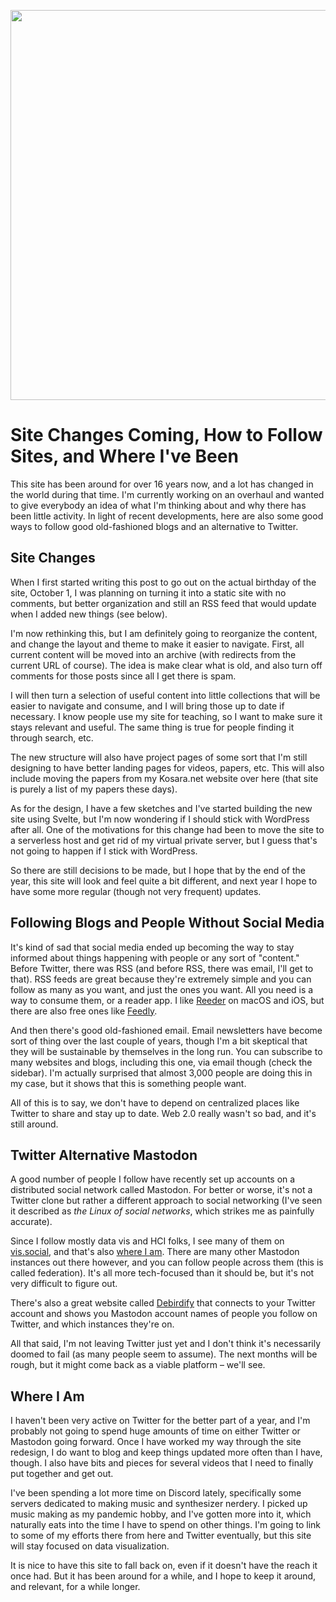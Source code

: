<p align="center"><img src="https://media.eagereyes.org/wp-content/uploads/2022/11/mastodon-eagereyes.jpeg" width="832" height="624" /></p>

# Site Changes Coming, How to Follow Sites, and Where I've Been

This site has been around for over 16 years now, and a lot has changed in the world during that time. I'm currently working on an overhaul and wanted to give everybody an idea of what I'm thinking about and why there has been little activity. In light of recent developments, here are also some good ways to follow good old-fashioned blogs and an alternative to Twitter.

## Site Changes

When I first started writing this post to go out on the actual birthday of the site, October 1, I was planning on turning it into a static site with no comments, but better organization and still an RSS feed that would update when I added new things (see below).

I'm now rethinking this, but I am definitely going to reorganize the content, and change the layout and theme to make it easier to navigate. First, all current content will be moved into an archive (with redirects from the current URL of course). The idea is make clear what is old, and also turn off comments for those posts since all I get there is spam.

I will then turn a selection of useful content into little collections that will be easier to navigate and consume, and I will bring those up to date if necessary. I know people use my site for teaching, so I want to make sure it stays relevant and useful. The same thing is true for people finding it through search, etc.

The new structure will also have project pages of some sort that I'm still designing to have better landing pages for videos, papers, etc. This will also include moving the papers from my Kosara.net website over here (that site is purely a list of my papers these days).

As for the design, I have a few sketches and I've started building the new site using Svelte, but I'm now wondering if I should stick with WordPress after all. One of the motivations for this change had been to move the site to a serverless host and get rid of my virtual private server, but I guess that's not going to happen if I stick with WordPress.

So there are still decisions to be made, but I hope that by the end of the year, this site will look and feel quite a bit different, and next year I hope to have some more regular (though not very frequent) updates.

## Following Blogs and People Without Social Media

It's kind of sad that social media ended up becoming the way to stay informed about things happening with people or any sort of "content." Before Twitter, there was RSS (and before RSS, there was email, I'll get to that). RSS feeds are great because they're extremely simple and you can follow as many as you want, and just the ones you want. All you need is a way to consume them, or a reader app. I like <a href="https://reederapp.com">Reeder</a> on macOS and iOS, but there are also free ones like <a href="https://feedly.com">Feedly</a>.

And then there's good old-fashioned email. Email newsletters have become sort of thing over the last couple of years, though I'm a bit skeptical that they will be sustainable by themselves in the long run. You can subscribe to many websites and blogs, including this one, via email though (check the sidebar). I'm actually surprised that almost 3,000 people are doing this in my case, but it shows that this is something people want.

All of this is to say, we don't have to depend on centralized places like Twitter to share and stay up to date. Web 2.0 really wasn't so bad, and it's still around.

## Twitter Alternative Mastodon

A good number of people I follow have recently set up accounts on a distributed social network called Mastodon. For better or worse, it's not a Twitter clone but rather a different approach to social networking (I've seen it described as <em>the Linux of social networks</em>, which strikes me as painfully accurate).

Since I follow mostly data vis and HCI folks, I see many of them on <a href="https://vis.social/">vis.social</a>, and that's also <a href="https://vis.social/@eagereyes">where I am</a>. There are many other Mastodon instances out there however, and you can follow people across them (this is called federation). It's all more tech-focused than it should be, but it's not very difficult to figure out.

There's also a great website called <a href="https://pruvisto.org/debirdify/">Debirdify</a> that connects to your Twitter account and shows you Mastodon account names of people you follow on Twitter, and which instances they're on.

All that said, I'm not leaving Twitter just yet and I don't think it's necessarily doomed to fail (as many people seem to assume). The next months will be rough, but it might come back as a viable platform – we'll see.

## Where I Am

I haven't been very active on Twitter for the better part of a year, and I'm probably not going to spend huge amounts of time on either Twitter or Mastodon going forward. Once I have worked my way through the site redesign, I do want to blog and keep things updated more often than I have, though. I also have bits and pieces for several videos that I need to finally put together and get out.

I've been spending a lot more time on Discord lately, specifically some servers dedicated to making music and synthesizer nerdery. I picked up music making as my pandemic hobby, and I've gotten more into it, which naturally eats into the time I have to spend on other things. I'm going to link to some of my efforts there from here and Twitter eventually, but this site will stay focused on data visualization.

It is nice to have this site to fall back on, even if it doesn't have the reach it once had. But it has been around for a while, and I hope to keep it around, and relevant, for a while longer.
